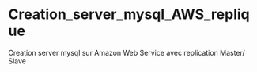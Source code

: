 # Creation_server_mysql_AWS_replique
Creation server mysql sur Amazon Web Service avec replication Master/ Slave
